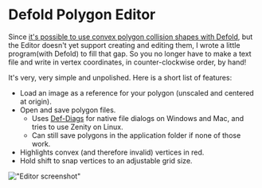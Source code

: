 # Defold Polygon Editor

Since [it's possible to use convex polygon collision shapes with Defold](https://forum.defold.com/t/does-defold-support-only-three-shapes-for-collision-solved/1985), but the Editor doesn't yet support creating and editing them, I wrote a little program(with Defold) to fill that gap. So you no longer have to make a text file and write in vertex coordinates, in counter-clockwise order, by hand!

It's very, very simple and unpolished. Here is a short list of features:
- Load an image as a reference for your polygon (unscaled and centered at origin).
- Open and save polygon files.
    - Uses [Def-Diags](https://github.com/andsve/def-diags/) for native file dialogs on Windows and Mac, and tries to use Zenity on Linux.
    - Can still save polygons in the application folder if none of those work.
- Highlights convex (and therefore invalid) vertices in red.
- Hold shift to snap vertices to an adjustable grid size.

!["Editor screenshot"](https://raw.githubusercontent.com/rgrams/defold_polygon_editor/master/screenshot.png)
